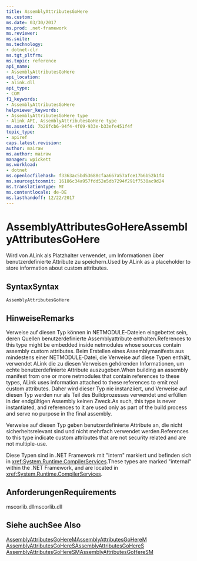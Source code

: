 ```yaml
---
title: AssemblyAttributesGoHere
ms.custom: 
ms.date: 03/30/2017
ms.prod: .net-framework
ms.reviewer: 
ms.suite: 
ms.technology:
- dotnet-clr
ms.tgt_pltfrm: 
ms.topic: reference
api_name:
- AssemblyAttributesGoHere
api_location:
- alink.dll
api_type:
- COM
f1_keywords:
- AssemblyAttributesGoHere
helpviewer_keywords:
- AssemblyAttributesGoHere type
- Alink API, AssemblyAttributesGoHere type
ms.assetid: 7b26fcb6-94f4-4f09-933e-b33efe451f4f
topic_type:
- apiref
caps.latest.revision: 
author: mairaw
ms.author: mairaw
manager: wpickett
ms.workload:
- dotnet
ms.openlocfilehash: f3363ac5bd53688cfaa667a57afce17b6b52b1f4
ms.sourcegitcommit: 16186c34a957fdd52e5db7294f291f7530ac9d24
ms.translationtype: MT
ms.contentlocale: de-DE
ms.lasthandoff: 12/22/2017
---
```

# <a name="assemblyattributesgohere"></a><span data-ttu-id="b0fac-102">AssemblyAttributesGoHere</span><span class="sxs-lookup"><span data-stu-id="b0fac-102">AssemblyAttributesGoHere</span></span>
<span data-ttu-id="b0fac-103">Wird von ALink als Platzhalter verwendet, um Informationen über benutzerdefinierte Attribute zu speichern.</span><span class="sxs-lookup"><span data-stu-id="b0fac-103">Used by ALink as a placeholder to store information about custom attributes.</span></span>  
  
## <a name="syntax"></a><span data-ttu-id="b0fac-104">Syntax</span><span class="sxs-lookup"><span data-stu-id="b0fac-104">Syntax</span></span>  
  
```  
AssemblyAttributesGoHere  
```  
  
## <a name="remarks"></a><span data-ttu-id="b0fac-105">Hinweise</span><span class="sxs-lookup"><span data-stu-id="b0fac-105">Remarks</span></span>  
 <span data-ttu-id="b0fac-106">Verweise auf diesen Typ können in NETMODULE-Dateien eingebettet sein, deren Quellen benutzerdefinierte Assemblyattribute enthalten.</span><span class="sxs-lookup"><span data-stu-id="b0fac-106">References to this type might be embedded inside netmodules whose sources contain assembly custom attributes.</span></span> <span data-ttu-id="b0fac-107">Beim Erstellen eines Assemblymanifests aus mindestens einer NETMODULE-Datei, die Verweise auf diese Typen enthält, verwendet ALink die zu diesen Verweisen gehörenden Informationen, um echte benutzerdefinierte Attribute auszugeben.</span><span class="sxs-lookup"><span data-stu-id="b0fac-107">When building an assembly manifest from one or more netmodules that contain references to these types, ALink uses information attached to these references to emit real custom attributes.</span></span> <span data-ttu-id="b0fac-108">Daher wird dieser Typ nie instanziiert, und Verweise auf diesen Typ werden nur als Teil des Buildprozesses verwendet und erfüllen in der endgültigen Assembly keinen Zweck.</span><span class="sxs-lookup"><span data-stu-id="b0fac-108">As such, this type is never instantiated, and references to it are used only as part of the build process and serve no purpose in the final assembly.</span></span>  
  
 <span data-ttu-id="b0fac-109">Verweise auf diesen Typ geben benutzerdefinierte Attribute an, die nicht sicherheitsrelevant sind und nicht mehrfach verwendet werden.</span><span class="sxs-lookup"><span data-stu-id="b0fac-109">References to this type indicate custom attributes that are not security related and are not multiple-use.</span></span>  
  
 <span data-ttu-id="b0fac-110">Diese Typen sind in .NET Framework mit "intern" markiert und befinden sich in <xref:System.Runtime.CompilerServices>.</span><span class="sxs-lookup"><span data-stu-id="b0fac-110">These types are marked "internal" within the .NET Framework, and are located in <xref:System.Runtime.CompilerServices>.</span></span>  
  
## <a name="requirements"></a><span data-ttu-id="b0fac-111">Anforderungen</span><span class="sxs-lookup"><span data-stu-id="b0fac-111">Requirements</span></span>  
 <span data-ttu-id="b0fac-112">mscorlib.dll</span><span class="sxs-lookup"><span data-stu-id="b0fac-112">mscorlib.dll</span></span>  
  
## <a name="see-also"></a><span data-ttu-id="b0fac-113">Siehe auch</span><span class="sxs-lookup"><span data-stu-id="b0fac-113">See Also</span></span>  
 [<span data-ttu-id="b0fac-114">AssemblyAttributesGoHereM</span><span class="sxs-lookup"><span data-stu-id="b0fac-114">AssemblyAttributesGoHereM</span></span>](../../../../docs/framework/unmanaged-api/alink/assemblyattributesgoherem.md)  
 [<span data-ttu-id="b0fac-115">AssemblyAttributesGoHereS</span><span class="sxs-lookup"><span data-stu-id="b0fac-115">AssemblyAttributesGoHereS</span></span>](../../../../docs/framework/unmanaged-api/alink/assemblyattributesgoheres.md)  
 [<span data-ttu-id="b0fac-116">AssemblyAttributesGoHereSM</span><span class="sxs-lookup"><span data-stu-id="b0fac-116">AssemblyAttributesGoHereSM</span></span>](../../../../docs/framework/unmanaged-api/alink/assemblyattributesgoheresm.md)
